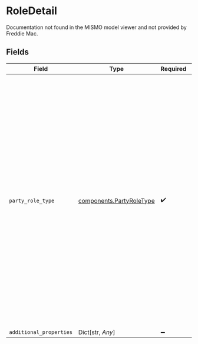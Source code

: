 # RoleDetail

Documentation not found in the MISMO model viewer and not provided by Freddie Mac.


## Fields

| Field                                                                                                                                                                                                                                                                                                                                                                                                      | Type                                                                                                                                                                                                                                                                                                                                                                                                       | Required                                                                                                                                                                                                                                                                                                                                                                                                   | Description                                                                                                                                                                                                                                                                                                                                                                                                |
| ---------------------------------------------------------------------------------------------------------------------------------------------------------------------------------------------------------------------------------------------------------------------------------------------------------------------------------------------------------------------------------------------------------- | ---------------------------------------------------------------------------------------------------------------------------------------------------------------------------------------------------------------------------------------------------------------------------------------------------------------------------------------------------------------------------------------------------------- | ---------------------------------------------------------------------------------------------------------------------------------------------------------------------------------------------------------------------------------------------------------------------------------------------------------------------------------------------------------------------------------------------------------- | ---------------------------------------------------------------------------------------------------------------------------------------------------------------------------------------------------------------------------------------------------------------------------------------------------------------------------------------------------------------------------------------------------------- |
| `party_role_type`                                                                                                                                                                                                                                                                                                                                                                                          | [components.PartyRoleType](../../models/components/partyroletype.md)                                                                                                                                                                                                                                                                                                                                       | :heavy_check_mark:                                                                                                                                                                                                                                                                                                                                                                                         | A value from a MISMO defined list that identifies the role that the party plays in the transaction. Parties may be either a person or legal entity. A party may play multiple roles in a transaction.A value from a MISMO defined list that identifies the role that the party plays in the transaction. Parties may be either a person or legal entity. A party may play multiple roles in a transaction. |
| `additional_properties`                                                                                                                                                                                                                                                                                                                                                                                    | Dict[str, *Any*]                                                                                                                                                                                                                                                                                                                                                                                           | :heavy_minus_sign:                                                                                                                                                                                                                                                                                                                                                                                         | N/A                                                                                                                                                                                                                                                                                                                                                                                                        |